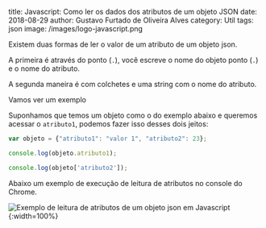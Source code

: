 title: Javascript: Como ler os dados dos atributos de um objeto JSON
date: 2018-08-29
author: Gustavo Furtado de Oliveira Alves
category: Util
tags: json
image: /images/logo-javascript.png

Existem duas formas de ler o valor de um atributo de um objeto json.

A primeira é através do ponto (`.`), você escreve o nome do objeto ponto (`.`) e o nome do atributo.

A segunda maneira é com colchetes e uma string com o nome do atributo.

Vamos ver um exemplo

Suponhamos que temos um objeto como o do exemplo abaixo e queremos acessar o `atributo1`,
podemos fazer isso desses dois jeitos:

```javascript
var objeto = {"atributo1": "valor 1", "atributo2": 23};

console.log(objeto.atributo1);

console.log(objeto['atributo2']);
```

Abaixo um exemplo de execução de leitura de atributos no console do Chrome.

![Exemplo de leitura de atributos de um objeto json em Javascript](/images/leitura-de-atributos-de-um-json.gif){:width=100%}
